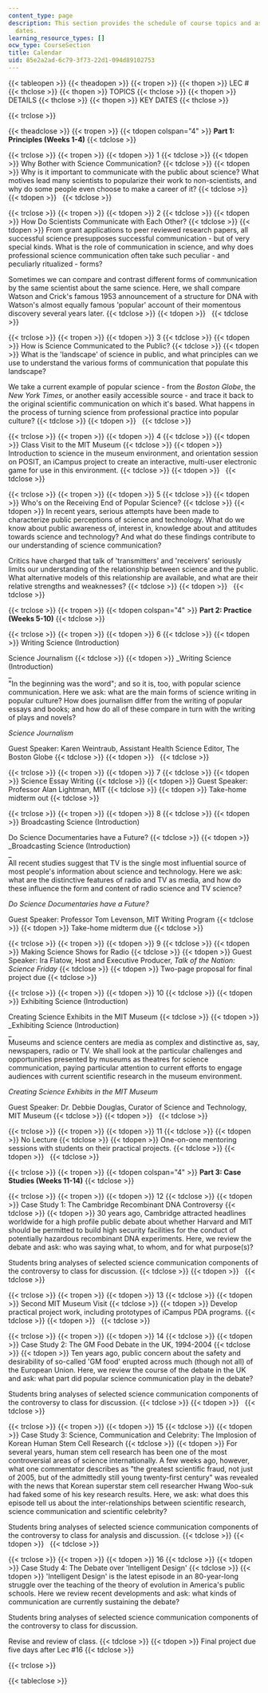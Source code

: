 ```yaml
---
content_type: page
description: This section provides the schedule of course topics and assignment due
  dates.
learning_resource_types: []
ocw_type: CourseSection
title: Calendar
uid: 85e2a2ad-6c79-3f73-22d1-094d89102753
---
```


{{< tableopen >}}
{{< theadopen >}}
{{< tropen >}}
{{< thopen >}}
LEC #
{{< thclose >}}
{{< thopen >}}
TOPICS
{{< thclose >}}
{{< thopen >}}
DETAILS
{{< thclose >}}
{{< thopen >}}
KEY DATES
{{< thclose >}}

{{< trclose >}}

{{< theadclose >}}
{{< tropen >}}
{{< tdopen colspan="4" >}}
**Part 1: Principles (Weeks 1-4)**
{{< tdclose >}}

{{< trclose >}}
{{< tropen >}}
{{< tdopen >}}
1
{{< tdclose >}}
{{< tdopen >}}
Why Bother with Science Communication?
{{< tdclose >}}
{{< tdopen >}}
Why is it important to communicate with the public about science? What motives lead many scientists to popularize their work to non-scientists, and why do some people even choose to make a career of it?
{{< tdclose >}}
{{< tdopen >}}
 
{{< tdclose >}}

{{< trclose >}}
{{< tropen >}}
{{< tdopen >}}
2
{{< tdclose >}}
{{< tdopen >}}
How Do Scientists Communicate with Each Other?
{{< tdclose >}}
{{< tdopen >}}
From grant applications to peer reviewed research papers, all successful science presupposes successful communication - but of very special kinds. What is the role of communication in science, and why does professional science communication often take such peculiar - and peculiarly ritualized - forms?  
  
Sometimes we can compare and contrast different forms of communication by the same scientist about the same science. Here, we shall compare Watson and Crick's famous 1953 announcement of a structure for DNA with Watson's almost equally famous 'popular' account of their momentous discovery several years later.
{{< tdclose >}}
{{< tdopen >}}
 
{{< tdclose >}}

{{< trclose >}}
{{< tropen >}}
{{< tdopen >}}
3
{{< tdclose >}}
{{< tdopen >}}
How is Science Communicated to the Public?
{{< tdclose >}}
{{< tdopen >}}
What is the 'landscape' of science in public, and what principles can we use to understand the various forms of communication that populate this landscape?  
  
We take a current example of popular science - from the _Boston Globe_, the _New York Times_, or another easily accessible source - and trace it back to the original scientific communication on which it's based. What happens in the process of turning science from professional practice into popular culture?
{{< tdclose >}}
{{< tdopen >}}
 
{{< tdclose >}}

{{< trclose >}}
{{< tropen >}}
{{< tdopen >}}
4
{{< tdclose >}}
{{< tdopen >}}
Class Visit to the MIT Museum
{{< tdclose >}}
{{< tdopen >}}
Introduction to science in the museum environment, and orientation session on POSIT, an iCampus project to create an interactive, multi-user electronic game for use in this environment.
{{< tdclose >}}
{{< tdopen >}}
 
{{< tdclose >}}

{{< trclose >}}
{{< tropen >}}
{{< tdopen >}}
5
{{< tdclose >}}
{{< tdopen >}}
Who's on the Receiving End of Popular Science?
{{< tdclose >}}
{{< tdopen >}}
In recent years, serious attempts have been made to characterize public perceptions of science and technology. What do we know about public awareness of, interest in, knowledge about and attitudes towards science and technology? And what do these findings contribute to our understanding of science communication?  
  
Critics have charged that talk of 'transmitters' and 'receivers' seriously limits our understanding of the relationship between science and the public. What alternative models of this relationship are available, and what are their relative strengths and weaknesses?
{{< tdclose >}}
{{< tdopen >}}
 
{{< tdclose >}}

{{< trclose >}}
{{< tropen >}}
{{< tdopen colspan="4" >}}
**Part 2: Practice (Weeks 5-10)**
{{< tdclose >}}

{{< trclose >}}
{{< tropen >}}
{{< tdopen >}}
6
{{< tdclose >}}
{{< tdopen >}}
Writing Science (Introduction)  
  
Science Journalism
{{< tdclose >}}
{{< tdopen >}}
_Writing Science (Introduction)  
_  
"In the beginning was the word"; and so it is, too, with popular science communication. Here we ask: what are the main forms of science writing in popular culture? How does journalism differ from the writing of popular essays and books; and how do all of these compare in turn with the writing of plays and novels?  
  
_Science Journalism_  
  
Guest Speaker: Karen Weintraub, Assistant Health Science Editor, The Boston Globe
{{< tdclose >}}
{{< tdopen >}}
 
{{< tdclose >}}

{{< trclose >}}
{{< tropen >}}
{{< tdopen >}}
7
{{< tdclose >}}
{{< tdopen >}}
Science Essay Writing
{{< tdclose >}}
{{< tdopen >}}
Guest Speaker: Professor Alan Lightman, MIT
{{< tdclose >}}
{{< tdopen >}}
Take-home midterm out
{{< tdclose >}}

{{< trclose >}}
{{< tropen >}}
{{< tdopen >}}
8
{{< tdclose >}}
{{< tdopen >}}
Broadcasting Science (Introduction)  
  
Do Science Documentaries have a Future?
{{< tdclose >}}
{{< tdopen >}}
_Broadcasting Science (Introduction)  
_  
All recent studies suggest that TV is the single most influential source of most people's information about science and technology. Here we ask: what are the distinctive features of radio and TV as media, and how do these influence the form and content of radio science and TV science?  
  
_Do Science Documentaries have a Future?_  
  
Guest Speaker: Professor Tom Levenson, MIT Writing Program
{{< tdclose >}}
{{< tdopen >}}
Take-home midterm due
{{< tdclose >}}

{{< trclose >}}
{{< tropen >}}
{{< tdopen >}}
9
{{< tdclose >}}
{{< tdopen >}}
Making Science Shows for Radio
{{< tdclose >}}
{{< tdopen >}}
Guest Speaker: Ira Flatow, Host and Executive Producer, _Talk of the Nation: Science Friday_
{{< tdclose >}}
{{< tdopen >}}
Two-page proposal for final project due
{{< tdclose >}}

{{< trclose >}}
{{< tropen >}}
{{< tdopen >}}
10
{{< tdclose >}}
{{< tdopen >}}
Exhibiting Science (Introduction)  
  
Creating Science Exhibits in the MIT Museum
{{< tdclose >}}
{{< tdopen >}}
_Exhibiting Science (Introduction)  
_  
Museums and science centers are media as complex and distinctive as, say, newspapers, radio or TV. We shall look at the particular challenges and opportunities presented by museums as theatres for science communication, paying particular attention to current efforts to engage audiences with current scientific research in the museum environment.  
  
_Creating Science Exhibits in the MIT Museum_  
  
Guest Speaker: Dr. Debbie Douglas, Curator of Science and Technology, MIT Museum
{{< tdclose >}}
{{< tdopen >}}
 
{{< tdclose >}}

{{< trclose >}}
{{< tropen >}}
{{< tdopen >}}
11
{{< tdclose >}}
{{< tdopen >}}
No Lecture
{{< tdclose >}}
{{< tdopen >}}
One-on-one mentoring sessions with students on their practical projects.
{{< tdclose >}}
{{< tdopen >}}
 
{{< tdclose >}}

{{< trclose >}}
{{< tropen >}}
{{< tdopen colspan="4" >}}
**Part 3: Case Studies (Weeks 11-14)**
{{< tdclose >}}

{{< trclose >}}
{{< tropen >}}
{{< tdopen >}}
12
{{< tdclose >}}
{{< tdopen >}}
Case Study 1: The Cambridge Recombinant DNA Controversy
{{< tdclose >}}
{{< tdopen >}}
30 years ago, Cambridge attracted headlines worldwide for a high profile public debate about whether Harvard and MIT should be permitted to build high security facilities for the conduct of potentially hazardous recombinant DNA experiments. Here, we review the debate and ask: who was saying what, to whom, and for what purpose(s)?  
  
Students bring analyses of selected science communication components of the controversy to class for discussion.
{{< tdclose >}}
{{< tdopen >}}
 
{{< tdclose >}}

{{< trclose >}}
{{< tropen >}}
{{< tdopen >}}
13
{{< tdclose >}}
{{< tdopen >}}
Second MIT Museum Visit
{{< tdclose >}}
{{< tdopen >}}
Develop practical project work, including prototypes of iCampus PDA programs.
{{< tdclose >}}
{{< tdopen >}}
 
{{< tdclose >}}

{{< trclose >}}
{{< tropen >}}
{{< tdopen >}}
14
{{< tdclose >}}
{{< tdopen >}}
Case Study 2: The GM Food Debate in the UK, 1994-2004
{{< tdclose >}}
{{< tdopen >}}
Ten years ago, public concern about the safety and desirability of so-called 'GM food' erupted across much (though not all) of the European Union. Here, we review the course of the debate in the UK and ask: what part did popular science communication play in the debate?  
  
Students bring analyses of selected science communication components of the controversy to class for discussion.
{{< tdclose >}}
{{< tdopen >}}
 
{{< tdclose >}}

{{< trclose >}}
{{< tropen >}}
{{< tdopen >}}
15
{{< tdclose >}}
{{< tdopen >}}
Case Study 3: Science, Communication and Celebrity: The Implosion of Korean Human Stem Cell Research
{{< tdclose >}}
{{< tdopen >}}
For several years, human stem cell research has been one of the most controversial areas of science internationally. A few weeks ago, however, what one commentator describes as "the greatest scientific fraud, not just of 2005, but of the admittedly still young twenty-first century" was revealed with the news that Korean superstar stem cell researcher Hwang Woo-suk had faked some of his key research results. Here, we ask: what does this episode tell us about the inter-relationships between scientific research, science communication and scientific celebrity?  
  
Students bring analyses of selected science communication components of the controversy to class for analysis and discussion.
{{< tdclose >}}
{{< tdopen >}}
 
{{< tdclose >}}

{{< trclose >}}
{{< tropen >}}
{{< tdopen >}}
16
{{< tdclose >}}
{{< tdopen >}}
Case Study 4: The Debate over 'Intelligent Design'
{{< tdclose >}}
{{< tdopen >}}
'Intelligent Design' is the latest episode in an 80-year-long struggle over the teaching of the theory of evolution in America's public schools. Here we review recent developments and ask: what kinds of communication are currently sustaining the debate?  
  
Students bring analyses of selected science communication components of the controversy to class for discussion.  
  
Revise and review of class.
{{< tdclose >}}
{{< tdopen >}}
Final project due five days after Lec #16
{{< tdclose >}}

{{< trclose >}}

{{< tableclose >}}